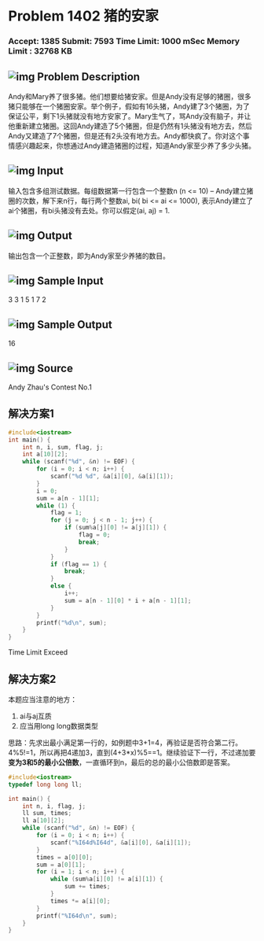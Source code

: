 # Problem 1402 猪的安家

### Accept: 1385    Submit: 7593 Time Limit: 1000 mSec    Memory Limit : 32768 KB

## ![img](http://acm.fzu.edu.cn/image/prodesc.gif) Problem Description

Andy和Mary养了很多猪。他们想要给猪安家。但是Andy没有足够的猪圈，很多猪只能够在一个猪圈安家。举个例子，假如有16头猪，Andy建了3个猪圈，为了保证公平，剩下1头猪就没有地方安家了。Mary生气了，骂Andy没有脑子，并让他重新建立猪圈。这回Andy建造了5个猪圈，但是仍然有1头猪没有地方去，然后Andy又建造了7个猪圈，但是还有2头没有地方去。Andy都快疯了。你对这个事情感兴趣起来，你想通过Andy建造猪圈的过程，知道Andy家至少养了多少头猪。

## ![img](http://acm.fzu.edu.cn/image/prodesc.gif) Input

输入包含多组测试数据。每组数据第一行包含一个整数n (n <= 10) – Andy建立猪圈的次数，解下来n行，每行两个整数ai, bi( bi <= ai <= 1000), 表示Andy建立了ai个猪圈，有bi头猪没有去处。你可以假定(ai, aj) = 1.

## ![img](http://acm.fzu.edu.cn/image/prodesc.gif) Output

输出包含一个正整数，即为Andy家至少养猪的数目。

## ![img](http://acm.fzu.edu.cn/image/prodesc.gif) Sample Input

3 3 1 5 1 7 2 

## ![img](http://acm.fzu.edu.cn/image/prodesc.gif) Sample Output

16 

## ![img](http://acm.fzu.edu.cn/image/prodesc.gif) Source

Andy Zhau's Contest No.1

## 解决方案1

```cpp
#include<iostream>
int main() {
	int n, i, sum, flag, j;
	int a[10][2];
	while (scanf("%d", &n) != EOF) {
		for (i = 0; i < n; i++) {
			scanf("%d %d", &a[i][0], &a[i][1]);
		}
		i = 0;
		sum = a[n - 1][1];
		while (1) {
			flag = 1;
			for (j = 0; j < n - 1; j++) {
				if (sum%a[j][0] != a[j][1]) {
					flag = 0;
					break;
				}
			}
			if (flag == 1) {
				break;
			}
			else {
				i++;
				sum = a[n - 1][0] * i + a[n - 1][1];
			}
		}
		printf("%d\n", sum);
	}
}
```

Time Limit Exceed

## 解决方案2

本题应当注意的地方：

1. ai与aj互质
2. 应当用long long数据类型

思路：先求出最小满足第一行的，如例题中3+1=4，再验证是否符合第二行。4%5!=1，所以再把4递加3，直到(4+3*x)%5==1。继续验证下一行，不过递加要**变为3和5的最小公倍数**，一直循环到n，最后的总的最小公倍数即是答案。

```cpp
#include<iostream>
typedef long long ll;

int main() {
	int n, i, flag, j;
	ll sum, times;
	ll a[10][2];
	while (scanf("%d", &n) != EOF) {
		for (i = 0; i < n; i++) {
			scanf("%I64d%I64d", &a[i][0], &a[i][1]);
		}
		times = a[0][0];
		sum = a[0][1];
		for (i = 1; i < n; i++) {
			while (sum%a[i][0] != a[i][1]) {
				sum += times;
			}
			times *= a[i][0];
		}
		printf("%I64d\n", sum);
	}
}
```